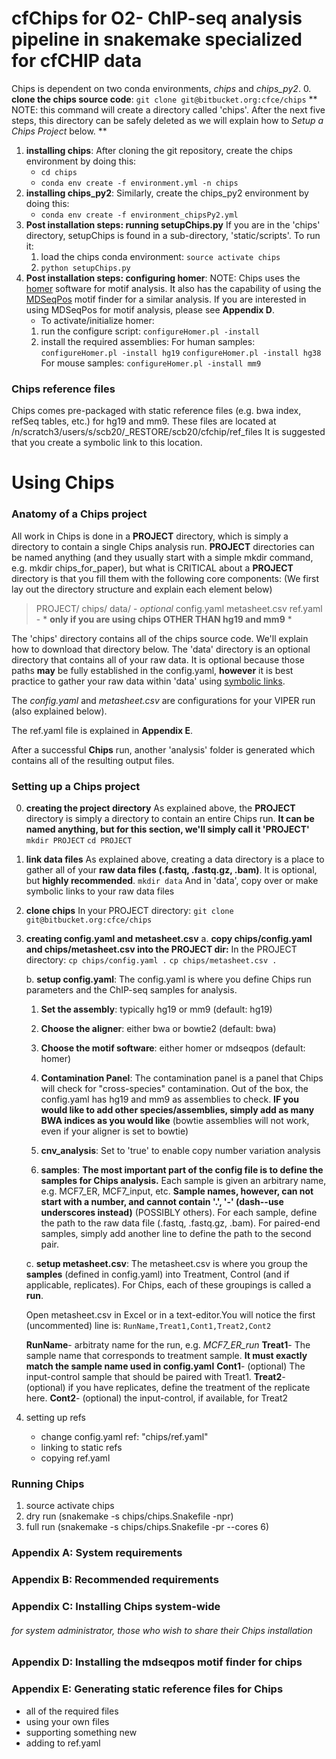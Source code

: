 # cfChips for O2- ChIP-seq analysis pipeline in snakemake specialized for cfCHIP data

Chips is dependent on two conda environments, *chips* and *chips_py2*.
0. **clone the chips source code**:
    `git clone git@bitbucket.org:cfce/chips`
    ** NOTE: this command will create a directory called 'chips'.  After the next five steps, this directory can be safely deleted as we will explain how to *Setup a Chips Project* below. **

1. **installing chips**:
    After cloning the git repository, create the chips environment by doing this:
    - `cd chips`
    - `conda env create -f environment.yml -n chips`
2. **installing chips_py2**:
    Similarly, create the chips_py2 environment by doing this:
    - `conda env create -f environment_chipsPy2.yml`
3. **Post installation steps: running setupChips.py**
    If you are in the 'chips' directory, setupChips is found in a sub-directory, 'static/scripts'.  To run it:
    1. load the chips conda environment:
    `source activate chips`
    2. `python setupChips.py`
4. **Post installation steps: configuring homer**:
    NOTE: Chips uses the [homer](http://homer.ucsd.edu/homer/motif/index.html) software for motif analysis.  It also has the capability of using the [MDSeqPos](https://bitbucket.org/cistrome/cistrome-applications-harvard/src/c477732c5c88/mdseqpos/) motif finder for a similar analysis.  If you are interested in using MDSeqPos for motif analysis, please see **Appendix D**.
    - To activate/initialize homer:
    1. run the configure script:
    `configureHomer.pl -install`
    2. install the required assemblies:
    For human samples: `configureHomer.pl -install hg19`
    	      	       `configureHomer.pl -install hg38`
    For mouse samples: `configureHomer.pl -install mm9`

### Chips reference files
Chips comes pre-packaged with static reference files (e.g. bwa index, refSeq tables, etc.) for hg19 and mm9.  These files are located at 
/n/scratch3/users/s/scb20/_RESTORE/scb20/cfchip/ref_files
It is suggested that you create a symbolic link to this location.

# Using Chips
### Anatomy of a Chips project
All work in Chips is done in a **PROJECT** directory, which is simply a directory to contain a single Chips analysis run.  **PROJECT** directories can be named anything (and they usually start with a simple mkdir command, e.g. mkdir chips_for_paper),  but what is CRITICAL about a **PROJECT** directory is that you fill them with the following core components:
(We first lay out the directory structure and explain each element below)
> PROJECT/
> chips/
> data/  - *optional*
> config.yaml
> metasheet.csv
> ref.yaml - * **only if you are using chips OTHER THAN hg19 and mm9** *

The 'chips' directory contains all of the chips source code.  We'll explain how to download that directory below.  The 'data' directory is an optional directory that contains all of your raw data.  It is optional because those paths __may__ be fully established in the config.yaml, __however__ it is best practice to gather your raw data within 'data' using [symbolic links](https://www.cyberciti.biz/faq/creating-soft-link-or-symbolic-link/).

The *config.yaml* and *metasheet.csv* are configurations for your VIPER run (also explained below).

The ref.yaml file is explained in **Appendix E**.

After a successful **Chips** run, another 'analysis' folder is generated which contains all of the resulting output files.

### Setting up a Chips project
0. **creating the project directory**
    As explained above, the **PROJECT** directory is simply a directory to contain an entire Chips run.  **It can be named anything, but for this section, we'll simply call it 'PROJECT'**
    `mkdir PROJECT`
    `cd PROJECT`
1. **link data files**
    As explained above, creating a data directory is a place to gather all of your **raw data files (.fastq, .fastq.gz, .bam)**.  It is optional, but **highly recommended**.
    `mkdir data`
    And in 'data', copy over or make symbolic links to your raw data files
2. **clone chips**
    In your PROJECT directory:
    `git clone git@bitbucket.org:cfce/chips`
3. **creating config.yaml and metasheet.csv**
    a. **copy chips/config.yaml and chips/metasheet.csv into the PROJECT dir:**
    In the PROJECT directory:
    `cp chips/config.yaml .`
    `cp chips/metasheet.csv .`

    b. **setup config.yaml**:
        The config.yaml is where you define Chips run parameters and the ChIP-seq samples for analysis.
        
    1. **Set the assembly**: typically hg19 or mm9 (default: hg19)
            
    2. **Choose the aligner**: either bwa or bowtie2 (default: bwa)
    3. **Choose the motif software**: either homer or mdseqpos (default: homer)
    4. **Contamination Panel**:
        The contamination panel is a panel that Chips will check for "cross-species" contamination.  Out of the box, the config.yaml has hg19 and mm9 as assemblies to check.  **IF you would like to add other species/assemblies, simply add as many BWA indices as you would like** (bowtie assemblies will not work, even if your aligner is set to bowtie)
    5. **cnv_analysis**: Set to 'true' to enable copy number variation analysis
    6. **samples**:
        __The most important part of the config file is to define the samples for Chips analysis.__
        Each sample is given an arbitrary name, e.g. MCF7_ER, MCF7_input, etc.  **Sample names, however, can not start with a number, and cannot contain '.', '-' (dash--use underscores instead)** (POSSIBLY others).  For each sample, define the path to the raw data file (.fastq, .fastq.gz, .bam).  For paired-end samples, simply add another line to define the path to the second pair.
    
    c. **setup metasheet.csv**:
    The metasheet.csv is where you group the **samples** (defined in config.yaml) into Treatment, Control (and if applicable, replicates).  For Chips, each of these groupings is called a **run**.
    
    Open metasheet.csv in Excel or in a text-editor.You will notice the first (uncommented) line is:
    `RunName,Treat1,Cont1,Treat2,Cont2`
    
    **RunName**- arbitraty name for the run, e.g. *MCF7_ER_run*
    **Treat1**- The sample name that corresponds to treatment sample.  **It must exactly match the sample name used in config.yaml**
    **Cont1**- (optional) The input-control sample that should be paired with Treat1.
    **Treat2**- (optional) if you have replicates, define the treatment of the replicate here.
    **Cont2**- (optional) the input-control, if available, for Treat2
    
3. setting up refs
    - change config.yaml ref: "chips/ref.yaml"
    - linking to static refs
    - copying ref.yaml
### Running Chips
1. source activate chips
2. dry run (snakemake -s chips/chips.Snakefile -npr)
3. full run (snakemake -s chips/chips.Snakefile -pr --cores 6)

### Appendix A: System requirements
### Appendix B: Recommended requirements
### Appendix C: Installing Chips system-wide 
###### for system administrator, those who wish to share their Chips installation
### Appendix D: Installing the mdseqpos motif finder for chips
### Appendix E: Generating static reference files for Chips
- all of the required files
- using your own files
- supporting something new
- adding to ref.yaml
